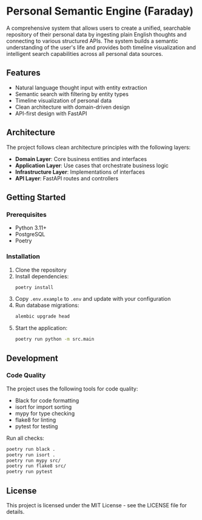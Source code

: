 # Personal Semantic Engine (Faraday)

A comprehensive system that allows users to create a unified, searchable repository of their personal data by ingesting plain English thoughts and connecting to various structured APIs. The system builds a semantic understanding of the user's life and provides both timeline visualization and intelligent search capabilities across all personal data sources.

## Features

- Natural language thought input with entity extraction
- Semantic search with filtering by entity types
- Timeline visualization of personal data
- Clean architecture with domain-driven design
- API-first design with FastAPI

## Architecture

The project follows clean architecture principles with the following layers:

- **Domain Layer**: Core business entities and interfaces
- **Application Layer**: Use cases that orchestrate business logic
- **Infrastructure Layer**: Implementations of interfaces
- **API Layer**: FastAPI routes and controllers

## Getting Started

### Prerequisites

- Python 3.11+
- PostgreSQL
- Poetry

### Installation

1. Clone the repository
2. Install dependencies:
   ```bash
   poetry install
   ```
3. Copy `.env.example` to `.env` and update with your configuration
4. Run database migrations:
   ```bash
   alembic upgrade head
   ```
5. Start the application:
   ```bash
   poetry run python -m src.main
   ```

## Development

### Code Quality

The project uses the following tools for code quality:

- Black for code formatting
- isort for import sorting
- mypy for type checking
- flake8 for linting
- pytest for testing

Run all checks:

```bash
poetry run black .
poetry run isort .
poetry run mypy src/
poetry run flake8 src/
poetry run pytest
```

## License

This project is licensed under the MIT License - see the LICENSE file for details.
